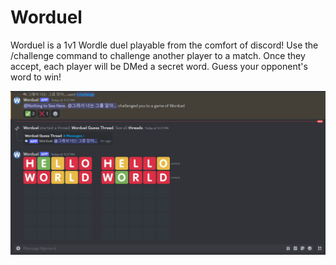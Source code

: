 # Worduel

Worduel is a 1v1 Wordle duel playable from the comfort of discord!
Use the /challenge command to challenge another player to a match.
Once they accept, each player will be DMed a secret word.
Guess your opponent's word to win!

![alt text](https://github.com/rexapex/Worduel-Discord/blob/master/res/readme_screenshot.png?raw=true)
